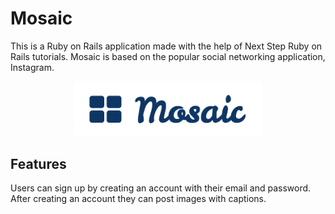 # Mosaic

This is a Ruby on Rails application made with the help of Next Step Ruby on Rails tutorials.
Mosaic is based on the popular social networking application, Instagram.

<p align="center"><img src="https://github.com/rkuang/Mosaic/blob/master/app/assets/images/Screen%20Shot%202018-08-31%20at%205.24.18%20PM.png" width="300px"></p>

## Features

Users can sign up by creating an account with their email and password. After creating an account they can post images with
captions.
